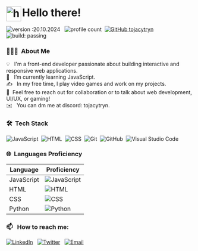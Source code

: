 # <img alt="handwavegif" src="https://user-images.githubusercontent.com/39513876/112366216-8cfe7400-8cfe-11eb-8116-7d3dbae20e97.gif" width='40' align="left"/> Hello there!
![version :20.10.2024](https://img.shields.io/badge/version-10.07.2024-informational) &nbsp;
![profile count](https://komarev.com/ghpvc/?username=tojacytryn)&nbsp;
[![GitHub tojacytryn](https://img.shields.io/github/followers/tojacytryn?label=follow&style=social)](https://github.com/tojacytryn)&nbsp;
![build: passing](https://img.shields.io/badge/build-passing-success)

### 👨🏻‍💻 &nbsp;About Me

💡 &nbsp; I'm a front-end developer passionate about building interactive and responsive web applications. \
🌱 &nbsp; I’m currently learning JavaScript. \
✍️ &nbsp; In my free time, I play video games and work on my projects.\
💬 &nbsp;Feel free to reach out for collaboration or to talk about web development, UI/UX, or gaming!\
✉️ &nbsp; You can dm me at discord: tojacytryn.

### 🛠 &nbsp;Tech Stack

![JavaScript](https://img.shields.io/badge/-JavaScript-05122A?style=flat&logo=javascript)&nbsp;
![HTML](https://img.shields.io/badge/-HTML-05122A?style=flat&logo=HTML5)&nbsp;
![CSS](https://img.shields.io/badge/-CSS-05122A?style=flat&logo=CSS3&logoColor=1572B6)&nbsp;
![Git](https://img.shields.io/badge/-Git-05122A?style=flat&logo=git)&nbsp;
![GitHub](https://img.shields.io/badge/-GitHub-05122A?style=flat&logo=github)&nbsp;
![Visual Studio Code](https://img.shields.io/badge/-Visual%20Studio%20Code-05122A?style=flat&logo=visual-studio-code&logoColor=007ACC)&nbsp;

### 🌐 &nbsp;Languages Proficiency

| Language       | Proficiency |
|----------------|-------------|
| JavaScript     | ![JavaScript](https://img.shields.io/badge/40%25-yellow) |
| HTML           | ![HTML](https://img.shields.io/badge/80%25-green) |
| CSS            | ![CSS](https://img.shields.io/badge/50%25-blue) |
| Python         | ![Python](https://img.shields.io/badge/30%25-red) |

### 📫 &nbsp; How to reach me:
[![LinkedIn](https://img.shields.io/badge/-LinkedIn-05122A?style=flat&logo=linkedin)](https://www.linkedin.com/in/tojacytryn/) &nbsp;
[![Twitter](https://img.shields.io/badge/-Twitter-05122A?style=flat&logo=twitter)](https://twitter.com/tojacytryn) &nbsp;
[![Email](https://img.shields.io/badge/Email-05122A?style=flat&logo=gmail)](mailto:pancytryn.dawid@gmail.com)

